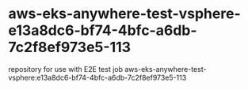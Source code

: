 # aws-eks-anywhere-test-vsphere-e13a8dc6-bf74-4bfc-a6db-7c2f8ef973e5-113
repository for use with E2E test job aws-eks-anywhere-test-vsphere:e13a8dc6-bf74-4bfc-a6db-7c2f8ef973e5-113
